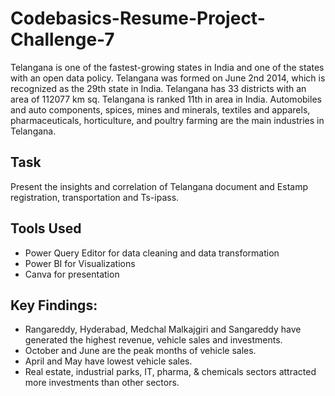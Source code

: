 # Codebasics-Resume-Project-Challenge-7
Telangana is one of the fastest-growing states in India and one of the states with an open data policy. Telangana was formed on June 2nd 2014, which is recognized as the 29th state in India. Telangana has 33 districts with an area of 112077 km sq. Telangana is ranked 11th in area in India. Automobiles and auto components, spices, mines and minerals, textiles and apparels, pharmaceuticals, horticulture, and poultry farming are the main industries in Telangana. 

## Task 
Present the insights and correlation of Telangana document and Estamp registration, transportation and Ts-ipass.

## Tools Used
- Power Query Editor for data cleaning and data transformation 
- Power BI for Visualizations
- Canva for presentation

## Key Findings:
- Rangareddy, Hyderabad, Medchal Malkajgiri and Sangareddy have generated the highest revenue, vehicle sales and investments.
- October and June are the peak months of vehicle sales.
- April and May have lowest vehicle sales.
- Real estate, industrial parks, IT, pharma, & chemicals sectors attracted more investments than other sectors.
